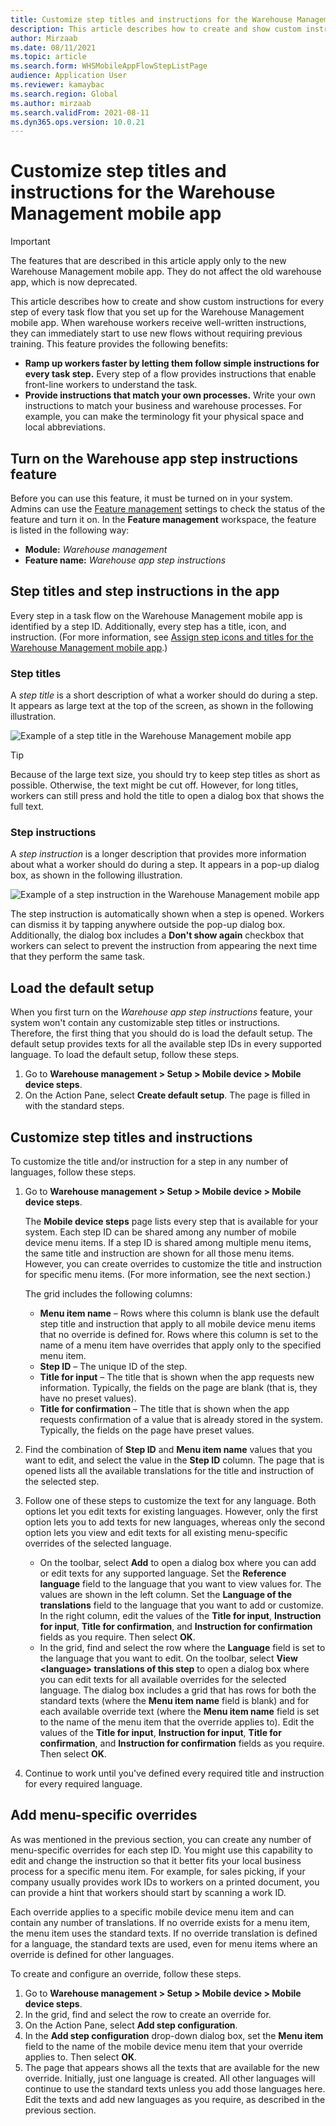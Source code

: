 ```yaml
---
title: Customize step titles and instructions for the Warehouse Management mobile app
description: This article describes how to create and show custom instructions for each step of each task flow that you set up for the Warehouse Management mobile app.
author: Mirzaab
ms.date: 08/11/2021
ms.topic: article
ms.search.form: WHSMobileAppFlowStepListPage
audience: Application User
ms.reviewer: kamaybac
ms.search.region: Global
ms.author: mirzaab
ms.search.validFrom: 2021-08-11
ms.dyn365.ops.version: 10.0.21
---
```


# Customize step titles and instructions for the Warehouse Management mobile app

> [!IMPORTANT]
> The features that are described in this article apply only to the new Warehouse Management mobile app. They do not affect the old warehouse app, which is now deprecated.

This article describes how to create and show custom instructions for every step of every task flow that you set up for the Warehouse Management mobile app. When warehouse workers receive well-written instructions, they can immediately start to use new flows without requiring previous training. This feature provides the following benefits:

- **Ramp up workers faster by letting them follow simple instructions for every task step.** Every step of a flow provides instructions that enable front-line workers to understand the task.
- **Provide instructions that match your own processes.** Write your own instructions to match your business and warehouse processes. For example, you can make the terminology fit your physical space and local abbreviations.

## Turn on the Warehouse app step instructions feature

Before you can use this feature, it must be turned on in your system. Admins can use the [Feature management](../../fin-ops-core/fin-ops/get-started/feature-management/feature-management-overview.md) settings to check the status of the feature and turn it on. In the **Feature management** workspace, the feature is listed in the following way:

- **Module:** *Warehouse management*
- **Feature name:** *Warehouse app step instructions*

## Step titles and step instructions in the app

Every step in a task flow on the Warehouse Management mobile app is identified by a step ID. Additionally, every step has a title, icon, and instruction. (For more information, see [Assign step icons and titles for the Warehouse Management mobile app](step-icons-titles.md).)

### Step titles

A *step title* is a short description of what a worker should do during a step. It appears as large text at the top of the screen, as shown in the following illustration.

![Example of a step title in the Warehouse Management mobile app](media/wma-step-title.png "Example of a step title in the Warehouse Management mobile app")

> [!TIP]
> Because of the large text size, you should try to keep step titles as short as possible. Otherwise, the text might be cut off. However, for long titles, workers can still press and hold the title to open a dialog box that shows the full text.

### Step instructions

A *step instruction* is a longer description that provides more information about what a worker should do during a step. It appears in a pop-up dialog box, as shown in the following illustration.

![Example of a step instruction in the Warehouse Management mobile app](media/wma-step-instructions.png "Example of a step instruction in the Warehouse Management mobile app")

The step instruction is automatically shown when a step is opened. Workers can dismiss it by tapping anywhere outside the pop-up dialog box. Additionally, the dialog box includes a **Don't show again** checkbox that workers can select to prevent the instruction from appearing the next time that they perform the same task.

## Load the default setup

When you first turn on the *Warehouse app step instructions* feature, your system won't contain any customizable step titles or instructions. Therefore, the first thing that you should do is load the default setup. The default setup provides texts for all the available step IDs in every supported language. To load the default setup, follow these steps.

1. Go to **Warehouse management \> Setup \> Mobile device \> Mobile device steps**.
1. On the Action Pane, select **Create default setup**. The page is filled in with the standard steps.

## Customize step titles and instructions

To customize the title and/or instruction for a step in any number of languages, follow these steps.

1. Go to **Warehouse management \> Setup \> Mobile device \> Mobile device steps**.

    The **Mobile device steps** page lists every step that is available for your system. Each step ID can be shared among any number of mobile device menu items. If a step ID is shared among multiple menu items, the same title and instruction are shown for all those menu items. However, you can create overrides to customize the title and instruction for specific menu items. (For more information, see the next section.)

    The grid includes the following columns:

    - **Menu item name** – Rows where this column is blank use the default step title and instruction that apply to all mobile device menu items that no override is defined for. Rows where this column is set to the name of a menu item have overrides that apply only to the specified menu item.
    - **Step ID** – The unique ID of the step.
    - **Title for input** – The title that is shown when the app requests new information. Typically, the fields on the page are blank (that is, they have no preset values).
    - **Title for confirmation** – The title that is shown when the app requests confirmation of a value that is already stored in the system. Typically, the fields on the page have preset values.

1. Find the combination of **Step ID** and **Menu item name** values that you want to edit, and select the value in the **Step ID** column. The page that is opened lists all the available translations for the title and instruction of the selected step.
1. Follow one of these steps to customize the text for any language. Both options let you edit texts for existing languages. However, only the first option lets you to add texts for new languages, whereas only the second option lets you view and edit texts for all existing menu-specific overrides of the selected language.

    - On the toolbar, select **Add** to open a dialog box where you can add or edit texts for any supported language. Set the **Reference language** field to the language that you want to view values for. The values are shown in the left column. Set the **Language of the translations** field to the language that you want to add or customize. In the right column, edit the values of the **Title for input**, **Instruction for input**, **Title for confirmation**, and **Instruction for confirmation** fields as you require. Then select **OK**.
    - In the grid, find and select the row where the **Language** field is set to the language that you want to edit. On the toolbar, select **View &lt;language&gt; translations of this step** to open a dialog box where you can edit texts for all available overrides for the selected language. The dialog box includes a grid that has rows for both the standard texts (where the **Menu item name** field is blank) and for each available override text (where the **Menu item name** field is set to the name of the menu item that the override applies to). Edit the values of the **Title for input**, **Instruction for input**, **Title for confirmation**, and **Instruction for confirmation** fields as you require. Then select **OK**.

1. Continue to work until you've defined every required title and instruction for every required language.

## Add menu-specific overrides

As was mentioned in the previous section, you can create any number of menu-specific overrides for each step ID. You might use this capability to edit and change the instruction so that it better fits your local business process for a specific menu item. For example, for sales picking, if your company usually provides work IDs to workers on a printed document, you can provide a hint that workers should start by scanning a work ID.

Each override applies to a specific mobile device menu item and can contain any number of translations. If no override exists for a menu item, the menu item uses the standard texts. If no override translation is defined for a language, the standard texts are used, even for menu items where an override is defined for other languages.

To create and configure an override, follow these steps.

1. Go to **Warehouse management \> Setup \> Mobile device \> Mobile device steps**.
1. In the grid, find and select the row to create an override for.
1. On the Action Pane, select **Add step configuration**.
1. In the **Add step configuration** drop-down dialog box, set the **Menu item** field to the name of the mobile device menu item that your override applies to. Then select **OK**.
1. The page that appears shows all the texts that are available for the new override. Initially, just one language is created. All other languages will continue to use the standard texts unless you add those languages here. Edit the texts and add new languages as you require, as described in the previous section.
